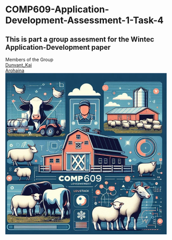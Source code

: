 # COMP609-Application-Development-Assessment-1-Task-4
## This is part a group assesment for the Wintec Application-Development paper
Members of the Group <br>
[Dunvant_Kai](https://github.com/Dunvantkai) <br>
[Arohaina](https://github.com/https://github.com/Arohaina">Arohaina<) <br>
![alt text](https://raw.githubusercontent.com/Dunvantkai/COMP609-Application-Development-Assessment-1-Task-4/refs/heads/main/Photos/sheep.png)
